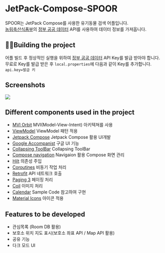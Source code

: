 # JetPack-Compose-SPOOR
SPOOR는 JetPack Compose를 사용한 유기동물 검색 어플입니다.  
[농림축산식품부]의 [정부 공공 데이터] API를 사용하여 데이터 정보를 가져옵니다.

## :hammer::wrench:Building the project
어플 빌드 후 정상적인 실행을 위하여 [정부 공공 데이터] API Key를 발급 받아야 합니다.  
무료로 Key를 발급 받은 후 `local.properties`에 다음과 같이 Key를 추가합니다.  
`api.key=발급 키`

## Screenshots
<img src="screenshots/spoor.gif"/>

## Different components used in the project
 - [MVI Orbit][orbit] MVI(Model-View-Intent) 아키텍쳐를 사용
 - [ViewModel][viewmodel] ViewModel 패턴 적용
 - [Jetpack Compose][compose] Jetpack Compose 활용 UI개발
 - [Google Accompanist][accompanist] 구글 UI 기능
 - [Collapsing ToolBar][toolbar] Collapsing ToolBar
 - [Compose navigation][navigation] Navigaion 활용 Compose 화면 관리
 - [Hilt][hilt] 의존성 주입
 - [Coroutines][coroutines] 비동기 작업 처리
 - [Retrofit][retrofit] API 네트워크 호출
 - [Paging 3][paging] 페이징 처리 
 - [Coil][coil] 이미지 처리
 - [Calendar][calendar] Sample Code 참고하여 구현
 - [Material Icons][icons] 아이콘 적용

## Features to be developed
- 관심목록 (Room DB 활용)
- 보호소 위치 지도 표시(보호소 좌표 API / Map API 활용) 
- 공유 기능
- 다크 모드 UI

[농림축산식품부]: https://www.animal.go.kr/front/index.do
[정부 공공 데이터]: https://www.data.go.kr/data/15098931/openapi.do
[orbit]: https://github.com/orbit-mvi/orbit-mvi
[compose]: https://developer.android.com/jetpack/compose?gclid=CjwKCAjwyIKJBhBPEiwAu7zll9bjLDRqSH7XtNL-G0txRAeT_QLCcws-_VYPI9Ea-cxFzEC69YbslxoC6BEQAvD_BwE&gclsrc=aw.ds
[navigation]: https://developer.android.com/jetpack/compose/navigation
[hilt]: https://developer.android.com/training/dependency-injection/hilt-android
[viewmodel]: https://developer.android.com/topic/libraries/architecture/viewmodel
[paging]: https://developer.android.com/jetpack/compose/lists#large-datasets
[coil]: https://coil-kt.github.io/coil/compose/
[retrofit]: https://square.github.io/retrofit/
[coroutines]: https://developer.android.com/kotlin/coroutines
[icons]: https://fonts.google.com/icons?selected=Material+Icons
[accompanist]: https://github.com/google/accompanist
[toolbar]: https://github.com/onebone/compose-collapsing-toolbar
[calendar]: https://github.com/android/compose-samples/tree/main/Crane
